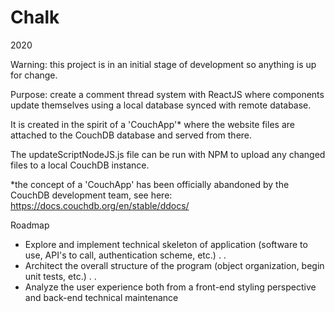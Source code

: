 # Chalk
2020

Warning: this project is in an initial stage of development so anything is up for change.

Purpose: create a comment thread system with ReactJS where components update themselves using a local database synced with remote database.

It is created in the spirit of a 'CouchApp'* where the website files are attached to the CouchDB database and served from there.

The updateScriptNodeJS.js file can be run with NPM to upload any changed files to a local CouchDB instance.

*the concept of a 'CouchApp' has been officially abandoned by the CouchDB development team, see here: https://docs.couchdb.org/en/stable/ddocs/


Roadmap

* Explore and implement technical skeleton of application (software to use, API's to call, authentication scheme, etc.)
.
.
* Architect the overall structure of the program (object organization, begin unit tests, etc.)
.
.
* Analyze the user experience both from a front-end styling perspective and back-end technical maintenance
